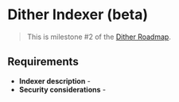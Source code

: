 # Dither Indexer (beta)

> This is milestone #2 of the [Dither Roadmap](./roadmap.md).

## Requirements

- **Indexer description** -
- **Security considerations** - 
